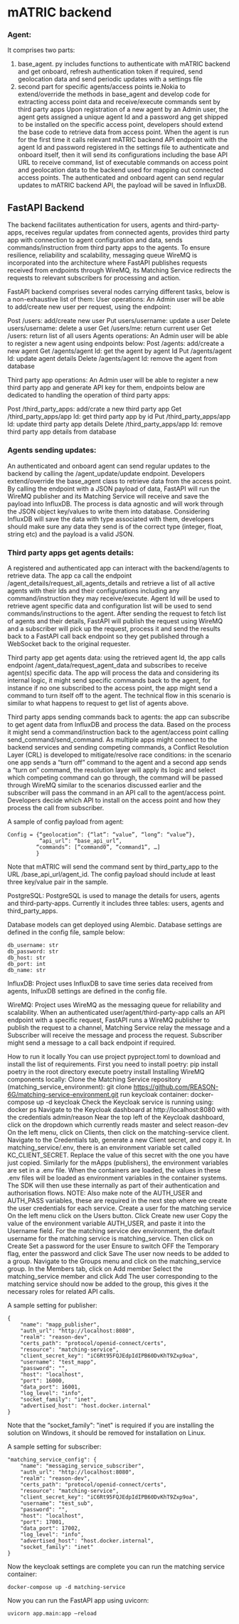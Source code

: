 # mATRIC backend

### Agent:


It comprises two parts: 
1.	base_agent. py includes functions to authenticate with mATRIC backend and get onboard, refresh authentication token if required, send geolocation data and send periodic updates with a settings file 
2.	second part for specific agents/access points ie.Nokia to extend/override the methods in base_agent and develop code for extracting access point data and receive/execute commands sent by third party apps 
Upon registration of a new agent by an Admin user, the agent gets assigned a unique agent Id and a password ang get shipped to be installed on the specific access point, developers should extend the base code to retrieve data from access point.
When the agent is run for the first time it calls relevant mATRIC backend API endpoint with the agent Id and password registered in the settings file to authenticate and onboard itself, then it will send its configurations including the base API URL  to receive command, list of executable commands on access point and geolocation data to the backend used for mapping out connected access points.
The authenticated and onboard agent can send regular updates to mATRIC backend API, the payload will be saved in InfluxDB.

## FastAPI Backend



The backend facilitates authentication for users, agents and third-party-apps, receives regular updates from connected agents, provides third party app with connection to agent configuration and data, sends commands/instruction from third party apps to the agents. To ensure resilience, reliability and scalability, messaging queue WireMQ is incorporated into the architecture where FastAPI publishes requests received from endpoints through WireMQ, its Matching Service redirects the requests to relevant subscribers for processing and action.


FastAPI backend comprises several nodes carrying different tasks, below is a non-exhaustive list of them:
User operations: An Admin user will be able to add/create new user per request, using the endpoint:


Post /users: add/create new user
Put users/username: update a user
Delete users/username: delete a user
Get /users/me: return current user
Get /users: return list of all users
Agents operations: An Admin user will be able to register a new agent using endpoints below:
Post /agents: add/create a new agent
Get /agents/agent Id: get the agent by agent Id
Put /agents/agent Id: update agent details
Delete /agents/agent Id: remove the agent from database

Third party app operations: An Admin user will be able to register a new third party app and generate API key for them, endpoints below are dedicated to handling the operation of third party apps:

Post /third_party_apps: add/crate a new third party app
Get /third_party_apps/app Id: get third party app by id
Put  /third_party_apps/app Id: update third party app details
Delete  /third_party_apps/app Id: remove third party app details from database

### Agents sending updates:
An authenticated and onboard agent can send regular updates to the backend by calling the /agent_update/update endpoint. Developers extend/override the base_agent class to retrieve data from the access point. By calling the endpoint with a JSON payload of data, FastAPI will run the WireMQ publisher and its Matching Service will receive and save the payload into InfluxDB. The process is data agnostic and will work through the JSON object key/values to write them into database. Considering InfluxDB will save the data with type associated with them, developers should make sure any data they send is of the correct type (integer, float, string etc) and the payload is a valid JSON.



### Third party apps get agents details:
A registered and authenticated app can interact with the backend/agents to retrieve data. The app ca call the endpoint /agent_details/request_all_agents_details and retrieve a list of all active agents with their Ids and their configurations including any command/instruction they may receive/execute. Agent Id will be used to retrieve agent specific data and configuration list will be used to send commands/instructions to the agent.
After sending the request to fetch list of agents and their details, FastAPI will publish the request using WireMQ and a subscriber will pick up the request, process it and send the results back to a FastAPI call back endpoint so they get published through a WebSocket back to the original requester.

Third party app get agents data: using the retrieved agent Id, the app calls endpoint /agent_data/request_agent_data and subscribes to receive agent(s) specific data. The app will process the data and considering its internal logic, it might send specific commands back to the agent, for instance if no one subscribed to the access point, the app might send a command to turn itself off to the agent.
The technical flow in this scenario is similar to what happens to request to get list of agents above.

Third party apps sending commands back to agents: the app can subscribe to get agent data from InfluxDB and process the data. Based on the process it might send a command/instruction back to the agent/access point calling send_command/send_command. As multiple apps might connect to the backend services and sending competing commands, a Conflict Resolution Layer (CRL) is developed to mitigate/resolve race conditions: in the scenario one app sends a “turn off” command to the agent and a second app sends a “turn on” command, the resolution layer will apply its logic and select which competing command can go through, the command will be passed through WireMQ similar to the scenarios discussed earlier and the subscriber will pass the command in an API call to the agent/access point. Developers decide which API to install on the access point and how they process the call from subscriber.


A sample of config payload from agent:

```
Config = {“geolocation”: {“lat”: “value”, “long”: “value”},
          “api_url”: “base_api_url”,
         “commands”: [“command0”, “command1”, …]
         }
```

Note that mATRIC will send the command sent by third_party_app to the URL /base_api_url/agent_id.
The config payload should include at least three key/value pair in the sample.

PostgreSQL: PostgreSQL is used to manage the details for users, agents and third-party-apps. Currently it includes three tables: users, agents and third_party_apps.


Database models can get deployed using Alembic. Database settings are defined in the config file, sample below:
```
db_username: str
db_password: str 
db_host: str
db_port: int
db_name: str
```
InfluxDB: Project uses InfluxDB to save time series data received from agents, InlfuxDB settings are defined in the config file.

WireMQ: Project uses WireMQ as the messaging queue for reliability and scalability. When an authenticated user/agent/third-party-app calls an API endpoint with a specific request, FastAPI runs a WireMQ publisher to publish the request to a channel, Matching Service relay the message and a Subscriber will receive the message and process the request. Subscriber might send a message to a call back endpoint if required. 

How to run it locally
You can use project pyproject.toml to download and install the list of requirements. First you need to install poetry:
pip install poetry
in the root directory execute
poetry install
Installing WireMQ components locally:
Clone the Matching Service repository (matching_service_environment):
git clone https://github.com/REASON-6G/matching-service-environment.git
run keycloak container:
docker-compose up -d keycloak
Check the Keycloak service is running using:
docker ps
Navigate to the Keycloak dashboard at http://localhost:8080 with the credentials admin/reason
Near the top left of the Keycloak dashboard, click on the dropdown which currently reads master and select reason-dev
On the left menu, click on Clients, then click on the matching-service client.
Navigate to the Credentials tab, generate a new Client secret, and copy it.
In matching_service/.env, there is an environment variable set called KC_CLIENT_SECRET. Replace the value of this secret with the one you have just copied.
Similarly for the mApps (publishers), the environment variables are set in a .env file. 
When the containers are loaded, the values in these .env files will be loaded as environment variables in the container systems. The SDK will then use these internally as part of their authentication and authorisation flows.
NOTE: Also make note of the AUTH_USER and AUTH_PASS variables, these are required in the next step where we create the user credentials for each service.
Create a user for the matching service
On the left menu click on the Users button.
Click Create new user
Copy the value of the environment variable AUTH_USER, and paste it into the Username field. For the matching service dev environment, the default username for the matching service is matching_service. Then click on Create
Set a password for the user
Ensure to switch OFF the Temporary flag, enter the password and click Save
The user now needs to be added to a group. Navigate to the Groups menu and click on the matching_service group. 
In the Members tab, click on Add member
Select the matching_service member and click Add
The user corresponding to the matching service should now be added to the group, this gives it the necessary roles for related API calls.



A sample setting for publisher:

```
{
    "name": "mapp_publisher",
    "auth_url": "http://localhost:8080",
    "realm": "reason-dev",
    "certs_path": "protocol/openid-connect/certs",
    "resource": "matching-service",
    "client_secret_key": "iC6Rt95FQJEdpIdIPB60DvKhT9Zxp9oa",
    "username": "test_mapp",
    "password": "",
    "host": "localhost",
    "port": 16000,
    "data_port": 16001,
    "log_level": "info",
    "socket_family": "inet",
    "advertised_host": "host.docker.internal"
}
```

Note that the “socket_family": "inet" is required if you are installing the solution on Windows, it should be removed for installation on Linux.

A sample setting for subscriber:

```
"matching_service_config": {
    "name": "messaging_service_subscriber",
    "auth_url": "http://localhost:8080",  
    "realm": "reason-dev",
    "certs_path": "protocol/openid-connect/certs",
    "resource": "matching-service",
    "client_secret_key": "iC6Rt95FQJEdpIdIPB60DvKhT9Zxp9oa",
    "username": "test_sub",
    "password": "",
    "host": "localhost",
    "port": 17001,
    "data_port": 17002,
    "log_level": "info",
    "advertised_host": "host.docker.internal",
    "socket_family": "inet"
}
```

Now the keycloak settings are complete you can run the matching service container:


```docker-compose up -d matching-service```


Now you can run the FastAPI app using uvicorn:


```uvicorn app.main:app –reload```

